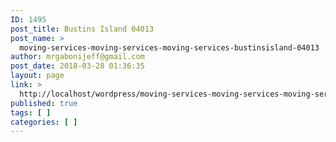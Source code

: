 ```yaml
---
ID: 1495
post_title: Bustins Island 04013
post_name: >
  moving-services-moving-services-moving-services-bustinsisland-04013
author: mrgabonijeff@gmail.com
post_date: 2018-03-28 01:36:35
layout: page
link: >
  http://localhost/wordpress/moving-services-moving-services-moving-services-bustinsisland-04013/
published: true
tags: [ ]
categories: [ ]
---
```

